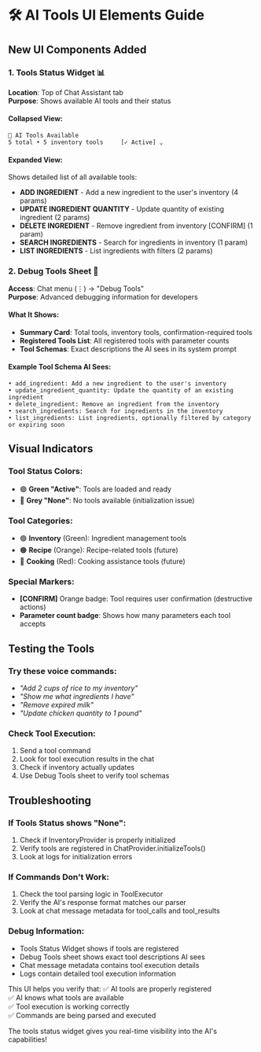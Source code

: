 # 🛠️ AI Tools UI Elements Guide

## New UI Components Added

### 1. **Tools Status Widget** 📊
**Location**: Top of Chat Assistant tab  
**Purpose**: Shows available AI tools and their status

#### **Collapsed View:**
```
🔧 AI Tools Available
5 total • 5 inventory tools     [✓ Active] ⌄
```

#### **Expanded View:**
Shows detailed list of all available tools:
- **ADD INGREDIENT** - Add a new ingredient to the user's inventory (4 params)
- **UPDATE INGREDIENT QUANTITY** - Update quantity of existing ingredient (2 params)  
- **DELETE INGREDIENT** - Remove ingredient from inventory [CONFIRM] (1 param)
- **SEARCH INGREDIENTS** - Search for ingredients in inventory (1 param)
- **LIST INGREDIENTS** - List ingredients with filters (2 params)

### 2. **Debug Tools Sheet** 🐛
**Access**: Chat menu (⋮) → "Debug Tools"  
**Purpose**: Advanced debugging information for developers

#### **What It Shows:**
- **Summary Card**: Total tools, inventory tools, confirmation-required tools
- **Registered Tools List**: All registered tools with parameter counts
- **Tool Schemas**: Exact descriptions the AI sees in its system prompt

#### **Example Tool Schema AI Sees:**
```
• add_ingredient: Add a new ingredient to the user's inventory
• update_ingredient_quantity: Update the quantity of an existing ingredient  
• delete_ingredient: Remove an ingredient from the inventory
• search_ingredients: Search for ingredients in the inventory
• list_ingredients: List ingredients, optionally filtered by category or expiring soon
```

## Visual Indicators

### **Tool Status Colors:**
- 🟢 **Green "Active"**: Tools are loaded and ready
- 🔴 **Grey "None"**: No tools available (initialization issue)

### **Tool Categories:**
- 🟢 **Inventory** (Green): Ingredient management tools
- 🟠 **Recipe** (Orange): Recipe-related tools (future)  
- 🔴 **Cooking** (Red): Cooking assistance tools (future)

### **Special Markers:**
- **[CONFIRM]** Orange badge: Tool requires user confirmation (destructive actions)
- **Parameter count badge**: Shows how many parameters each tool accepts

## Testing the Tools

### **Try these voice commands:**
- *"Add 2 cups of rice to my inventory"*
- *"Show me what ingredients I have"*
- *"Remove expired milk"*
- *"Update chicken quantity to 1 pound"*

### **Check Tool Execution:**
1. Send a tool command
2. Look for tool execution results in the chat
3. Check if inventory actually updates
4. Use Debug Tools sheet to verify tool schemas

## Troubleshooting

### **If Tools Status shows "None":**
1. Check if InventoryProvider is properly initialized
2. Verify tools are registered in ChatProvider.initializeTools()
3. Look at logs for initialization errors

### **If Commands Don't Work:**
1. Check the tool parsing logic in ToolExecutor
2. Verify the AI's response format matches our parser
3. Look at chat message metadata for tool_calls and tool_results

### **Debug Information:**
- Tools Status Widget shows if tools are registered
- Debug Tools sheet shows exact tool descriptions AI sees
- Chat message metadata contains tool execution details
- Logs contain detailed tool execution information

This UI helps you verify that:
✅ AI tools are properly registered  
✅ AI knows what tools are available  
✅ Tool execution is working correctly  
✅ Commands are being parsed and executed  

The tools status widget gives you real-time visibility into the AI's capabilities!